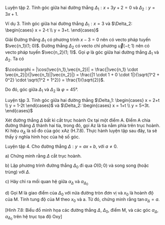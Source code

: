 Luyện tập 2. Tính góc giữa hai đường thẳng
$\Delta_1: x + 3y + 2 = 0$ và $\Delta_2: y = 3x + 1$.

Ví dụ 3. Tính góc giữa hai đường thẳng $\Delta_1: x = 3$ và $\Delta_2: \begin{cases} x = 2-t \\ y = 3+t. \end{cases}$

Giải
Đường thẳng $\Delta_1$ có phương trình $x - 3 = 0$ nên có vecto pháp tuyến $\vec{n_1}(1; 0)$. Đường thẳng $\Delta_2$ có vecto chỉ phương $\vec{u}(-t; 1)$ nên có vecto pháp tuyến $\vec{n_2}(1; 1)$. Gọi $\varphi$ là góc giữa hai đường thẳng $\Delta_1$ và $\Delta_2$. Ta có

$\cos\varphi = |\cos(\vec{n_1},\vec{n_2})| = \frac{|\vec{n_1} \cdot \vec{n_2}|}{|\vec{n_1}||\vec{n_2}|} = \frac{|1 \cdot 1 + 0 \cdot 1|}{\sqrt{1^2 + 0^2} \cdot \sqrt{1^2 + 1^2}} = \frac{1}{\sqrt{2}}$.

Do đó, góc giữa $\Delta_1$ và $\Delta_2$ là $\varphi = 45°$.

Luyện tập 3. Tính góc giữa hai đường thẳng $\Delta_1: \begin{cases} x = 2+t \\ y = 1-2t \end{cases}$ và $\Delta_2: \begin{cases} x = 1+t \\ y = 5+3t. \end{cases}$

Xét đường thẳng $\Delta$ bất kì cắt trục hoành Ox tại một điểm A. Điểm A chia đường thẳng $\Delta$ thành hai tia, trong đó, gọi Az là tia nằm phía trên trục hoành. Kí hiệu $\alpha_\Delta$ là số đo của góc xAz (H.7.8). Thực hành luyện tập sau đây, ta sẽ thấy ý nghĩa hình học của hệ số góc.

Luyện tập 4. Cho đường thẳng $\Delta: y = ax + b$, với $a \neq 0$.

a) Chứng minh rằng $\Delta$ cắt trục hoành.

b) Lập phương trình đường thẳng $\Delta_0$ đi qua $O(0; 0)$ và song song (hoặc trùng) với $\Delta$.

c) Hãy chỉ ra mối quan hệ giữa $\alpha_\Delta$ và $\alpha_{\Delta_0}$

d) Gọi M là giao điểm của $\Delta_0$ với nửa đường tròn đơn vị và $x_0$ là hoành độ của M. Tính tung độ của M theo $x_0$ và a. Từ đó, chứng minh rằng $\tan\alpha_\Delta = a$.

[Hình 7.8: Biểu đồ minh họa các đường thẳng $\Delta$, $\Delta_0$, điểm M, và các góc $\alpha_\Delta$, $\alpha_{\Delta_0}$ trên hệ trục tọa độ Oxy]